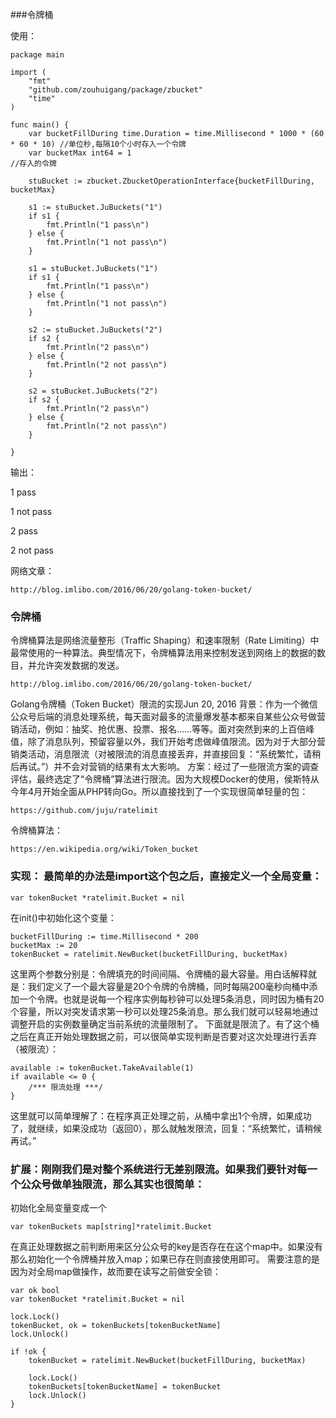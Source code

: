 ###令牌桶

使用：

	package main

	import (
		"fmt"
		"github.com/zouhuigang/package/zbucket"
		"time"
	)
	
	func main() {
		var bucketFillDuring time.Duration = time.Millisecond * 1000 * (60 * 60 * 10) //单位秒,每隔10个小时存入一个令牌
		var bucketMax int64 = 1                                                       //存入的令牌
	
		stuBucket := zbucket.ZbucketOperationInterface{bucketFillDuring, bucketMax}
	
		s1 := stuBucket.JuBuckets("1")
		if s1 {
			fmt.Println("1 pass\n")
		} else {
			fmt.Println("1 not pass\n")
		}
	
		s1 = stuBucket.JuBuckets("1")
		if s1 {
			fmt.Println("1 pass\n")
		} else {
			fmt.Println("1 not pass\n")
		}
	
		s2 := stuBucket.JuBuckets("2")
		if s2 {
			fmt.Println("2 pass\n")
		} else {
			fmt.Println("2 not pass\n")
		}
	
		s2 = stuBucket.JuBuckets("2")
		if s2 {
			fmt.Println("2 pass\n")
		} else {
			fmt.Println("2 not pass\n")
		}
	
	}


输出：


1 pass

1 not pass

2 pass

2 not pass





网络文章：
	

	http://blog.imlibo.com/2016/06/20/golang-token-bucket/


### 令牌桶


令牌桶算法是网络流量整形（Traffic Shaping）和速率限制（Rate Limiting）中最常使用的一种算法。典型情况下，令牌桶算法用来控制发送到网络上的数据的数目，并允许突发数据的发送。


	http://blog.imlibo.com/2016/06/20/golang-token-bucket/



Golang令牌桶（Token Bucket）限流的实现Jun 20, 2016
背景：作为一个微信公众号后端的消息处理系统，每天面对最多的流量爆发基本都来自某些公众号做营销活动，例如：抽奖、抢优惠、投票、报名……等等。面对突然到来的上百倍峰值，除了消息队列，预留容量以外，我们开始考虑做峰值限流。因为对于大部分营销类活动，消息限流（对被限流的消息直接丢弃，并直接回复：“系统繁忙，请稍后再试。”）并不会对营销的结果有太大影响。
方案：经过了一些限流方案的调查评估，最终选定了“令牌桶”算法进行限流。因为大规模Docker的使用，侯斯特从今年4月开始全面从PHP转向Go。所以直接找到了一个实现很简单轻量的包：

	https://github.com/juju/ratelimit
令牌桶算法：

	https://en.wikipedia.org/wiki/Token_bucket

### 实现： 最简单的办法是import这个包之后，直接定义一个全局变量：

	var tokenBucket *ratelimit.Bucket = nil

在init()中初始化这个变量：

	bucketFillDuring := time.Millisecond * 200
	bucketMax := 20
	tokenBucket = ratelimit.NewBucket(bucketFillDuring, bucketMax)

这里两个参数分别是：令牌填充的时间间隔、令牌桶的最大容量。用白话解释就是：我们定义了一个最大容量是20个令牌的令牌桶，同时每隔200毫秒向桶中添加一个令牌。也就是说每一个程序实例每秒钟可以处理5条消息，同时因为桶有20个容量，所以对突发请求第一秒可以处理25条消息。那么我们就可以轻易地通过调整开启的实例数量确定当前系统的流量限制了。
下面就是限流了。有了这个桶之后在真正开始处理数据之前，可以很简单实现判断是否要对这次处理进行丢弃（被限流）：

	available := tokenBucket.TakeAvailable(1)
	if available <= 0 {
	    /*** 限流处理 ***/
	}

这里就可以简单理解了：在程序真正处理之前，从桶中拿出1个令牌，如果成功了，就继续，如果没成功（返回0），那么就触发限流，回复：“系统繁忙，请稍候再试。”

### 扩展：刚刚我们是对整个系统进行无差别限流。如果我们要针对每一个公众号做单独限流，那么其实也很简单：
初始化全局变量变成一个

	var tokenBuckets map[string]*ratelimit.Bucket

在真正处理数据之前判断用来区分公众号的key是否存在在这个map中。如果没有那么初始化一个令牌桶并放入map；如果已存在则直接使用即可。 需要注意的是因为对全局map做操作，故而要在读写之前做安全锁：

	var ok bool
	var tokenBucket *ratelimit.Bucket = nil

	lock.Lock()
	tokenBucket, ok = tokenBuckets[tokenBucketName]
	lock.Unlock()
	
	if !ok {
	    tokenBucket = ratelimit.NewBucket(bucketFillDuring, bucketMax)
	
	    lock.Lock()
	    tokenBuckets[tokenBucketName] = tokenBucket
	    lock.Unlock()
	}
